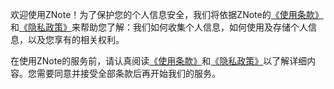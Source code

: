 欢迎使用ZNote！为了保护您的个人信息安全，我们将依据ZNote的[《使用条款》](http://www.baidu.com)和[《隐私政策》](http://www.baidu.com)来帮助您了解：我们如何收集个人信息，如何使用及存储个人信息，以及您享有的相关权利。

在使用ZNote的服务前，请认真阅读[《使用条款》](http://www.baidu.com)和[《隐私政策》](http://www.baidu.com)以了解详细内容。您需要同意并接受全部条款后再开始我们的服务。
